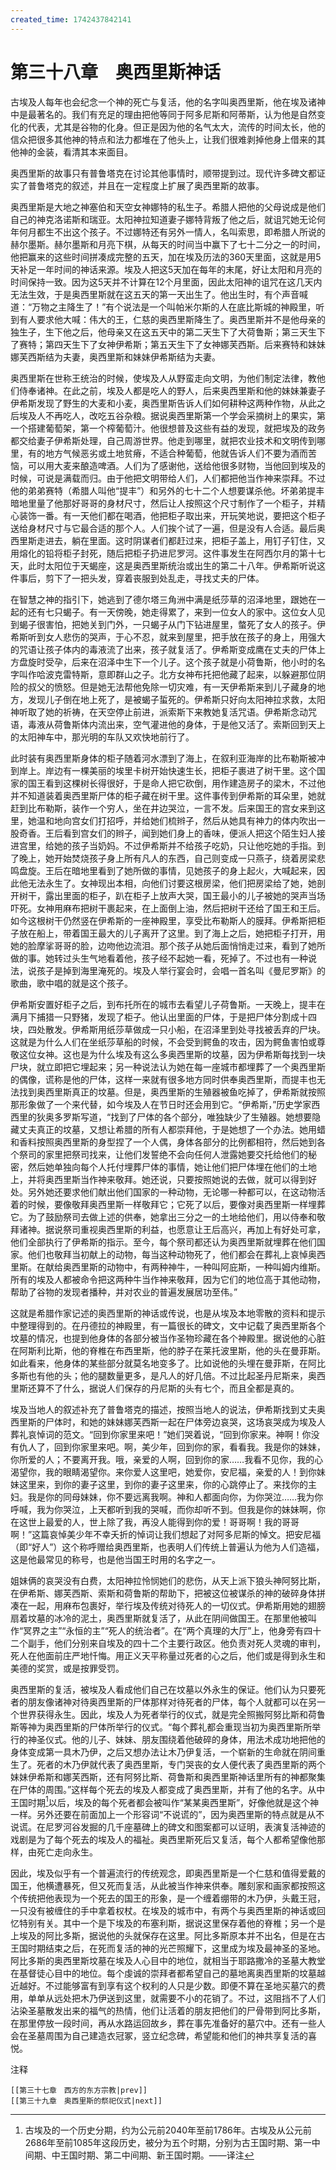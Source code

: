 ```yaml
---
created_time: 1742437842141
---
```

   

# 第三十八章　奥西里斯神话

古埃及人每年也会纪念一个神的死亡与复活，他的名字叫奥西里斯，他在埃及诸神中是最著名的。我们有充足的理由把他等同于阿多尼斯和阿蒂斯，认为他是自然变化的代表，尤其是谷物的化身。但正是因为他的名气太大，流传的时间太长，他的信众把很多其他神的特点和法力都堆在了他头上，让我们很难剥掉他身上借来的其他神的金装，看清其本来面目。

奥西里斯的故事只有普鲁塔克在讨论其他事情时，顺带提到过。现代许多碑文都证实了普鲁塔克的叙述，并且在一定程度上扩展了奥西里斯的故事。

奥西里斯是大地之神塞伯和天空女神娜特的私生子。希腊人把他的父母说成是他们自己的神克洛诺斯和瑞亚。太阳神拉知道妻子娜特背叛了他之后，就诅咒她无论何年何月都生不出这个孩子。不过娜特还有另外一情人，名叫索思，即希腊人所说的赫尔墨斯。赫尔墨斯和月亮下棋，从每天的时间当中赢下了七十二分之一的时间，他把赢来的这些时间拼凑成完整的五天，加在埃及历法的360天里面，这就是用5天补足一年时间的神话来源。埃及人把这5天加在每年的末尾，好让太阳和月亮的时间保持一致。因为这5天并不计算在12个月里面，因此太阳神的诅咒在这几天内无法生效，于是奥西里斯就在这五天的第一天出生了。他出生时，有个声音喊道：“万物之主降生了！”有个说法是一个叫帕米尔斯的人在底比斯城的神殿里，听到有人要求他大喊：伟大的王，仁慈的奥西里斯降生了。奥西里斯并不是他母亲的独生子，生下他之后，他母亲又在这五天中的第二天生下了大荷鲁斯；第三天生下了赛特；第四天生下了女神伊希斯；第五天生下了女神娜芙西斯。后来赛特和妹妹娜芙西斯结为夫妻，奥西里斯和妹妹伊希斯结为夫妻。

奥西里斯在世称王统治的时候，使埃及人从野蛮走向文明，为他们制定法律，教他们侍奉诸神。在此之前，埃及人都是吃人的野人，后来奥西里斯和他的妹妹兼妻子伊希斯发现了野生的大麦和小麦，奥西里斯告诉人们如何耕种这两种作物，从此之后埃及人不再吃人，改吃五谷杂粮。据说奥西里斯第一个学会采摘树上的果实，第一个搭建葡萄架，第一个榨葡萄汁。他很想普及这些有益的发现，就把埃及的政务都交给妻子伊希斯处理，自己周游世界。他走到哪里，就把农业技术和文明传到哪里，有的地方气候恶劣或土地贫瘠，不适合种葡萄，他就告诉人们不要为酒而苦恼，可以用大麦来酿造啤酒。人们为了感谢他，送给他很多财物，当他回到埃及的时候，可说是满载而归。由于他把文明带给人们，人们都把他当作神来崇拜。不过他的弟弟赛特（希腊人叫他“提丰”）和另外的七十二个人想要谋杀他。坏弟弟提丰暗地里量了他那好哥哥的身材尺寸，然后让人按照这个尺寸制作了一个柜子，并精心装饰一番。有一天他们都在喝酒，他把柜子取出来，开玩笑地说，要把这个柜子送给身材尺寸与它最合适的那个人。人们挨个试了一遍，但是没有人合适。最后奥西里斯走进去，躺在里面。这时阴谋者们都赶过来，把柜子盖上，用钉子钉住，又用熔化的铅将柜子封死，随后把柜子扔进尼罗河。这件事发生在阿西尔月的第十七天，此时太阳位于天蝎座，这是奥西里斯统治或出生的第二十八年。伊希斯听说这件事后，剪下了一把头发，穿着丧服到处乱走，寻找丈夫的尸体。

在智慧之神的指引下，她逃到了德尔塔三角洲中满是纸莎草的沼泽地里，跟她在一起的还有七只蝎子。有一天傍晚，她走得累了，来到一位女人的家中。这位女人见到蝎子很害怕，把她关到门外，一只蝎子从门下钻进屋里，螫死了女人的孩子。伊希斯听到女人悲伤的哭声，于心不忍，就来到屋里，把手放在孩子的身上，用强大的咒语让孩子体内的毒液流了出来，孩子就复活了。伊希斯变成鹰在丈夫的尸体上方盘旋时受孕，后来在沼泽中生下一个儿子。这个孩子就是小荷鲁斯，他小时的名字叫作哈波克雷特斯，意即群山之子。北方女神布托把他藏了起来，以躲避那位阴险的叔父的愤怒。但是她无法帮他免除一切灾难，有一天伊希斯来到儿子藏身的地方，发现儿子倒在地上死了，是被蝎子蜇死的。伊希斯只好向太阳神拉求救，太阳神听取了她的祈祷，在天空停止前进，派索斯下来教她复活咒语。伊希斯念动咒语，毒液从荷鲁斯体内流出来，空气灌进他的身体，于是他又活了。索斯回到天上的太阳神车中，那光明的车队又欢快地前行了。

此时装有奥西里斯身体的柜子随着河水漂到了海上，在叙利亚海岸的比布勒斯被冲到岸上。岸边有一棵美丽的埃里卡树开始快速生长，把柜子裹进了树干里。这个国家的国王看到这棵树长得很好，于是命人把它砍倒，用作建造房子的梁木，不过他并不知道装着奥西里斯尸体的柜子藏在树干里。这件事传到伊希斯的耳朵里，她就赶到比布勒斯，装作一个穷人，坐在井边哭泣，一言不发。后来国王的宫女来到这里，她温和地向宫女们打招呼，并给她们梳辫子，然后从她具有神力的体内吹出一股奇香。王后看到宫女们的辫子，闻到她们身上的香味，便派人把这个陌生妇人接进宫里，给她的孩子当奶妈。不过伊希斯并不给孩子吃奶，只让他吃她的手指。到了晚上，她开始焚烧孩子身上所有凡人的东西，自己则变成一只燕子，绕着房梁悲鸣盘旋。王后在暗地里看到了她所做的事情，见她孩子的身上起火，大喊起来，因此他无法永生了。女神现出本相，向他们讨要这根房梁，他们把房梁给了她，她剖开树干，露出里面的柜子，趴在柜子上放声大哭，国王最小的儿子被她的哭声当场吓死。女神用麻布把树干裹起来，在上面倒上油，然后把树干还给了国王和王后。如今这根树干仍然竖在伊希斯的一座神殿里，享受比布勒斯人的膜拜。伊希斯把柜子放在船上，带着国王最大的儿子离开了这里。到了海上之后，她把柜子打开，用她的脸摩挲哥哥的脸，边吻他边流泪。那个孩子从她后面悄悄走过来，看到了她所做的事。她转过头生气地看着他，孩子经不起她一看，死掉了。不过也有一种说法，说孩子是掉到海里淹死的。埃及人举行宴会时，会唱一首名叫《曼尼罗斯》的歌曲，歌中唱的就是这个孩子。

伊希斯安置好柜子之后，到布托所在的城市去看望儿子荷鲁斯。一天晚上，提丰在满月下捕猎一只野猪，发现了柜子。他认出里面的尸体，于是把尸体分割成十四块，四处散发。伊希斯用纸莎草做成一只小船，在沼泽里到处寻找被丢弃的尸块。这就是为什么人们在坐纸莎草船的时候，不会受到鳄鱼的攻击，因为鳄鱼害怕或尊敬这位女神。这也是为什么埃及有这么多奥西里斯的坟墓，因为伊希斯每找到一块尸块，就立即把它埋起来；另一种说法认为她在每一座城市都埋葬了一个奥西里斯的偶像，谎称是他的尸体，这样一来就有很多地方同时供奉奥西里斯，而提丰也无法找到奥西里斯真正的坟墓。但是，奥西里斯的生殖器被鱼吃掉了，伊希斯就按照那形象做了一个来代替，如今埃及人在节日时还会用到它。“伊希斯，”历史学家西西里的狄奥多罗斯写道，“找到了尸体的各个部分，唯独缺少了生殖器。她想要隐藏丈夫真正的坟墓，又想让希腊的所有人都崇拜他，于是她想了一个办法。她用蜡和香料按照奥西里斯的身型捏了一个人偶，身体各部分的比例都相符，然后她到各个祭司的家里把祭司找来，让他们发誓绝不会向任何人泄露她要交托给他们的秘密，然后她单独向每个人托付埋葬尸体的事情，她让他们把尸体埋在他们的土地上，并将奥西里斯当作神来敬拜。她还说，只要按照她说的去做，就可以得到好处。另外她还要求他们献出他们国家的一种动物，无论哪一种都可以，在这动物活着的时候，要像敬拜奥西里斯一样敬拜它；它死了以后，要像对奥西里斯一样埋葬它。为了鼓励祭司去做上述的供奉，她拿出三分之一的土地给他们，用以侍奉和敬拜诸神。据说祭司重视奥西里斯的利益，也愿意让王后高兴，再加上有好处可拿，他们全部执行了伊希斯的指示。至今，每个祭司都还认为奥西里斯就埋葬在他们国家。他们也敬拜当初献上的动物，每当这种动物死了，他们都会在葬礼上哀悼奥西里斯。在献给奥西里斯的动物中，有两种神牛，一种叫阿庇斯，一种叫姆内维斯。所有的埃及人都被命令把这两种牛当作神来敬拜，因为它们的地位高于其他动物，帮助了谷物的发现者播种，并对农业的普遍发展居功至伟。”

这就是希腊作家记述的奥西里斯的神话或传说，也是从埃及本地零散的资料和提示中整理得到的。在丹德拉的神殿里，有一篇很长的碑文，文中记载了奥西里斯各个坟墓的情况，也提到他身体的各部分被当作圣物珍藏在各个神殿里。据说他的心脏在阿斯利比斯，他的脊椎在布西里斯，他的脖子在莱托波里斯，他的头在曼菲斯。如此看来，他身体的某些部分就莫名地变多了。比如说他的头埋在曼菲斯，在阿比多斯也有他的头；他的腿数量更多，是凡人的好几倍。不过比起圣丹尼斯来，奥西里斯还算不了什么，据说人们保存的丹尼斯的头有七个，而且全都是真的。

埃及当地人的叙述补充了普鲁塔克的描述，按照当地人的说法，伊希斯找到丈夫奥西里斯的尸体时，和她的妹妹娜芙西斯一起在尸体旁边哀哭，这场哀哭成为埃及人葬礼哀悼词的范文。“回到你家里来吧！”她们哭着说，“回到你家来。神啊！你没有仇人了，回到你家里来吧。啊，美少年，回到你的家，看看我。我是你的妹妹，你所爱的人；不要离开我。哦，亲爱的人啊，回到你的家……我看不见你，我的心渴望你，我的眼睛渴望你。来你爱人这里吧，她爱你，安尼福，亲爱的人！到你妹妹这里来，到你的妻子这里，到你的妻子这里来，你的心跳停止了。来找你的主妇。我是你的同母妹妹，你不要远离我啊。神和人都面向你，为你哭泣……我为你呼喊，我为你哭泣，上天都听到我的哭喊，而你却听不到。但我是你的妹妹啊，你在这世上最爱的人，世上除了我，再没人能得到你的爱！哥哥啊！我的哥哥啊！”这篇哀悼美少年不幸夭折的悼词让我们想起了对阿多尼斯的悼文。把安尼福（即“好人”）这个称呼赠给奥西里斯，也表明人们传统上普遍认为他为人们造福，这是他最常见的称号，也是他当国王时用的名字之一。

姐妹俩的哀哭没有白费，太阳神拉怜悯她们的悲伤，从天上派下狼头神阿努比斯，在伊希斯、娜芙西斯、索斯和荷鲁斯的帮助下，把被这位被谋杀的神的破碎身体拼凑在一起，用麻布包裹好，举行埃及传统对待死人的一切仪式。伊希斯用她的翅膀扇着坟墓的冰冷的泥土，奥西里斯就复活了，从此在阴间做国王。在那里他被叫作“冥界之主”“永恒的主”“死人的统治者”。在“两个真理的大厅”上，他身旁有四十二个副手，他们分别来自埃及的四十二个主要行政区。他负责对死人灵魂的审判，死人在他面前庄严地忏悔。用正义天平称量过死者的心之后，他们或是得到永生和美德的奖赏，或是按罪受罚。

奥西里斯的复活，被埃及人看成他们自己在坟墓以外永生的保证。他们认为只要死者的朋友像诸神对待奥西里斯的尸体那样对待死者的尸体，每个人就都可以在另一个世界获得永生。因此，埃及人为死者举行的仪式，就是完全照搬阿努比斯和荷鲁斯等神为奥西里斯的尸体所举行的仪式。“每个葬礼都会重现当初为奥西里斯所举行的神圣仪式。他的儿子、妹妹、朋友围绕着他破碎的身体，用法术成功地把他的身体变成第一具木乃伊，之后又想办法让木乃伊复活，一个崭新的生命就在阴间重生了。死者的木乃伊就代表了奥西里斯，专门哭丧的女人便代表了奥西里斯的两个妹妹伊希斯和娜芙西斯，还有阿努比斯、荷鲁斯和奥西里斯神话里所有的神都聚集在尸体的周围。”这样每个死去的埃及人都变成了奥西里斯，并有了他的名字。从中王国时期[^1]以后，埃及的每个死者都会被叫作“某某奥西里斯”，好像他就是这个神一样。另外还要在前面加上一个形容词“不说谎的”，因为奥西里斯的特点就是从不说谎。在尼罗河谷发掘的几千座墓碑上的碑文和图案都可以证明，表演复活神迹的戏剧是为了每个死去的埃及人的福祉。奥西里斯死后又复活，每个人都希望像他那样，由死亡走向永生。

因此，埃及似乎有一个普遍流行的传统观念，即奥西里斯是一个仁慈和值得爱戴的国王，他横遭暴死，但又死而复活，从此被当作神来供奉。雕刻家和画家都按照这个传统把他表现为一个死去的国王的形象，是一个缠着绷带的木乃伊，头戴王冠，一只没有被缠住的手中拿着权杖。在埃及的城市中，有两个与奥西里斯的神话或回忆特别有关。其中一个是下埃及的布塞利斯，据说这里保存着他的脊椎；另一个是上埃及的阿比多斯，据说他的头就保存在这里。阿比多斯原本并不出名，但是在古王国时期结束之后，在死而复活的神的光芒照耀下，这里成为埃及最神圣的圣地。阿比多斯的奥西里斯坟墓在埃及人心目中的地位，就相当于耶路撒冷的圣墓大教堂在基督徒心目中的地位。每个虔诚的崇拜者都希望自己的墓地离奥西里斯的坟墓越近越好。不过能够富有到享有这个权利的人只是少数。即便不算在圣地买墓穴的费用，单单从远处把木乃伊送到这里，就需要不小的花销了。不过，这阻挡不了人们沾染圣墓散发出来的福气的热情，他们让活着的朋友把他们的尸骨带到阿比多斯，在那里停放一段时间，再从水路运回故乡，葬在事先准备好的墓穴中。还有一些人会在圣墓周围为自己建造衣冠冢，竖立纪念碑，希望能和他们的神共享复活的喜悦。

注释

[^1]: 古埃及的一个历史分期，约为公元前2040年至前1786年。古埃及从公元前2686年至前1085年这段历史，被分为五个时期，分别为古王国时期、第一中间期、中王国时期、第二中间期、新王国时期。——译注

```booknav
[[第三十七章　西方的东方宗教|prev]]
[[第三十九章　奥西里斯的祭祀仪式|next]]
```